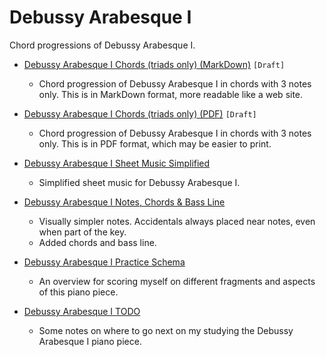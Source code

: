 Debussy Arabesque I
===================

Chord progressions of Debussy Arabesque I.

- [Debussy Arabesque I Chords (triads only) (MarkDown)](debussy-arabesque-1-chords-triads-only.md) `[Draft]`

    - Chord progression of Debussy Arabesque I in chords with 3 notes only. This is in MarkDown format, more readable like a web site.

- [Debussy Arabesque I Chords (triads only) (PDF)](debussy-arabesque-1-chords-triads-only.pdf) `[Draft]`

    - Chord progression of Debussy Arabesque I in chords with 3 notes only. This is in PDF format, which may be easier to print.

- [Debussy Arabesque I Sheet Music Simplified](sheet-music-simplified)

    - Simplified sheet music for Debussy Arabesque I.

- [Debussy Arabesque I Notes, Chords & Bass Line](notes-chords-bass-line)

    - Visually simpler notes. Accidentals always placed near notes, even when part of the key.  
    - Added chords and bass line.

- [Debussy Arabesque I Practice Schema](debussy-arabesque-1-practice-schema.md)

    - An overview for scoring myself on different fragments and aspects of this piano piece.

- [Debussy Arabesque I TODO](debussy-arabesque-1-todo.md)

    - Some notes on where to go next on my studying the Debussy Arabesque I piano piece.